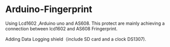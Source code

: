 # Arduino-Fingerprint
Using Lcd1602 ,Arduino uno and AS608.
This protect are mainly achieving a connection between lcd1602 and AS608 Fringerprint.

Adding Data Logging shield（include SD card and a clock DS1307).
